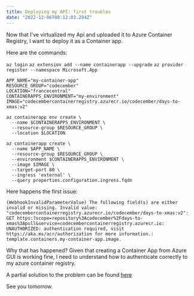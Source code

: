 ```yaml
---
title: Deploying my API: first troubles
date: "2022-12-06T08:12:03.284Z"
---
```


Now that I've virtualized my Api and uploaded it to Azure Container Registry, I want to deploy it as a Container app.

Here are the commands:

`az login`
`az extension add --name containerapp --upgrade`
`az provider register --namespace Microsoft.App`

```
APP_NAME="my-container-app"
RESOURCE_GROUP="codecember"
LOCATION="francecentral" 
CONTAINERAPPS_ENVIRONMENT="my-environment"
IMAGE="codecembercontainerregistry.azurecr.io/codecember/days-to-xmas:v2"
```
```
az containerapp env create \
  --name $CONTAINERAPPS_ENVIRONMENT \
  --resource-group $RESOURCE_GROUP \
  --location $LOCATION
```
```
az containerapp create \
  --name $APP_NAME \
  --resource-group $RESOURCE_GROUP \
  --environment $CONTAINERAPPS_ENVIRONMENT \
  --image $IMAGE \
  --target-port 80 \
  --ingress 'external' \
  --query properties.configuration.ingress.fqdn
```

Here happens the first issue:
```
(WebhookInvalidParameterValue) The following field(s) are either invalid or missing. Invalid value: "codecembercontainerregistry.azurecr.io/codecember/days-to-xmas:v2": GET https:?scope=repository%3Acodecember%2Fdays-to-xmas%3Apull&service=codecembercontainerregistry.azurecr.io: UNAUTHORIZED: authentication required, visit https://aka.ms/acr/authorization for more information.: template.containers.my-container-app.image.
```

Why that has happened?
Given that creating a Container App from Azure GUI is working fine, I need to understand how to authenticate correctly to my azure container 
registry.

A partial solution to the problem can be found [here](
https://learn.microsoft.com/en-us/azure/app-service/tutorial-custom-container?pivots=container-linux)

See you tomorrow.






